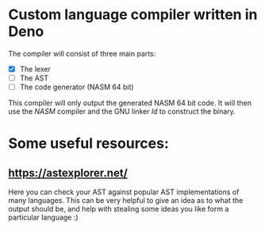 # Custom language compiler written in Deno

The compiler will consist of three main parts:
- [x] The lexer 
- [ ] The AST
- [ ] The code generator (NASM 64 bit)

This compiler will only output the generated NASM 64 bit code. It will then use
the *NASM* compiler and the GNU linker *ld* to construct the binary.

# Some useful resources:

## https://astexplorer.net/

Here you can check your AST against popular AST implementations of many languages.
This can be very helpful to give an idea as to what the output should be, and help with
stealing some ideas you like form a particular language :)
